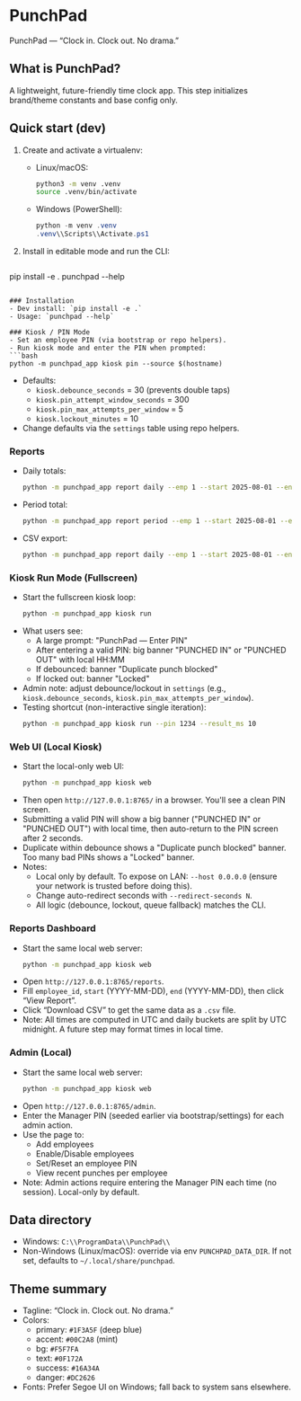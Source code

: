# PunchPad

PunchPad — “Clock in. Clock out. No drama.”

## What is PunchPad?
A lightweight, future-friendly time clock app. This step initializes brand/theme constants and base config only.

## Quick start (dev)

1. Create and activate a virtualenv:
   - Linux/macOS:
     ```bash
     python3 -m venv .venv
     source .venv/bin/activate
     ```
   - Windows (PowerShell):
     ```powershell
     python -m venv .venv
     .venv\\Scripts\\Activate.ps1
     ```

2. Install in editable mode and run the CLI:
   ```bash
  pip install -e .
  punchpad --help
   ```

### Installation
- Dev install: `pip install -e .`
- Usage: `punchpad --help`

### Kiosk / PIN Mode
- Set an employee PIN (via bootstrap or repo helpers).
- Run kiosk mode and enter the PIN when prompted:
  ```bash
  python -m punchpad_app kiosk pin --source $(hostname)
  ```
- Defaults:
  - `kiosk.debounce_seconds` = 30 (prevents double taps)
  - `kiosk.pin_attempt_window_seconds` = 300
  - `kiosk.pin_max_attempts_per_window` = 5
  - `kiosk.lockout_minutes` = 10
- Change defaults via the `settings` table using repo helpers.

### Reports
- Daily totals:
  ```bash
  python -m punchpad_app report daily --emp 1 --start 2025-08-01 --end 2025-08-07
  ```
- Period total:
  ```bash
  python -m punchpad_app report period --emp 1 --start 2025-08-01 --end 2025-08-15
  ```
- CSV export:
  ```bash
  python -m punchpad_app report daily --emp 1 --start 2025-08-01 --end 2025-08-07 --csv ./report.csv
  ```

### Kiosk Run Mode (Fullscreen)
- Start the fullscreen kiosk loop:
  ```bash
  python -m punchpad_app kiosk run
  ```
- What users see:
  - A large prompt: "PunchPad — Enter PIN"
  - After entering a valid PIN: big banner "PUNCHED IN" or "PUNCHED OUT" with local HH:MM
  - If debounced: banner "Duplicate punch blocked"
  - If locked out: banner "Locked"
- Admin note: adjust debounce/lockout in `settings` (e.g., `kiosk.debounce_seconds`, `kiosk.pin_max_attempts_per_window`).
- Testing shortcut (non-interactive single iteration):
  ```bash
  python -m punchpad_app kiosk run --pin 1234 --result_ms 10
  ```

### Web UI (Local Kiosk)
- Start the local-only web UI:
  ```bash
  python -m punchpad_app kiosk web
  ```
- Then open `http://127.0.0.1:8765/` in a browser. You'll see a clean PIN screen.
- Submitting a valid PIN will show a big banner ("PUNCHED IN" or "PUNCHED OUT") with local time, then auto-return to the PIN screen after 2 seconds.
- Duplicate within debounce shows a "Duplicate punch blocked" banner. Too many bad PINs shows a "Locked" banner.
- Notes:
  - Local only by default. To expose on LAN: `--host 0.0.0.0` (ensure your network is trusted before doing this).
  - Change auto-redirect seconds with `--redirect-seconds N`.
  - All logic (debounce, lockout, queue fallback) matches the CLI.

### Reports Dashboard
- Start the same local web server:
  ```bash
  python -m punchpad_app kiosk web
  ```
- Open `http://127.0.0.1:8765/reports`.
- Fill `employee_id`, `start` (YYYY-MM-DD), `end` (YYYY-MM-DD), then click “View Report”.
- Click “Download CSV” to get the same data as a `.csv` file.
- Note: All times are computed in UTC and daily buckets are split by UTC midnight. A future step may format times in local time.

### Admin (Local)
- Start the same local web server:
  ```bash
  python -m punchpad_app kiosk web
  ```
- Open `http://127.0.0.1:8765/admin`.
- Enter the Manager PIN (seeded earlier via bootstrap/settings) for each admin action.
- Use the page to:
  - Add employees
  - Enable/Disable employees
  - Set/Reset an employee PIN
  - View recent punches per employee
- Note: Admin actions require entering the Manager PIN each time (no session). Local-only by default.

## Data directory
- Windows: `C:\\ProgramData\\PunchPad\\`
- Non-Windows (Linux/macOS): override via env `PUNCHPAD_DATA_DIR`. If not set, defaults to `~/.local/share/punchpad`.

## Theme summary
- Tagline: “Clock in. Clock out. No drama.”
- Colors:
  - primary: `#1F3A5F` (deep blue)
  - accent: `#00C2A8` (mint)
  - bg: `#F5F7FA`
  - text: `#0F172A`
  - success: `#16A34A`
  - danger: `#DC2626`
- Fonts: Prefer Segoe UI on Windows; fall back to system sans elsewhere.
